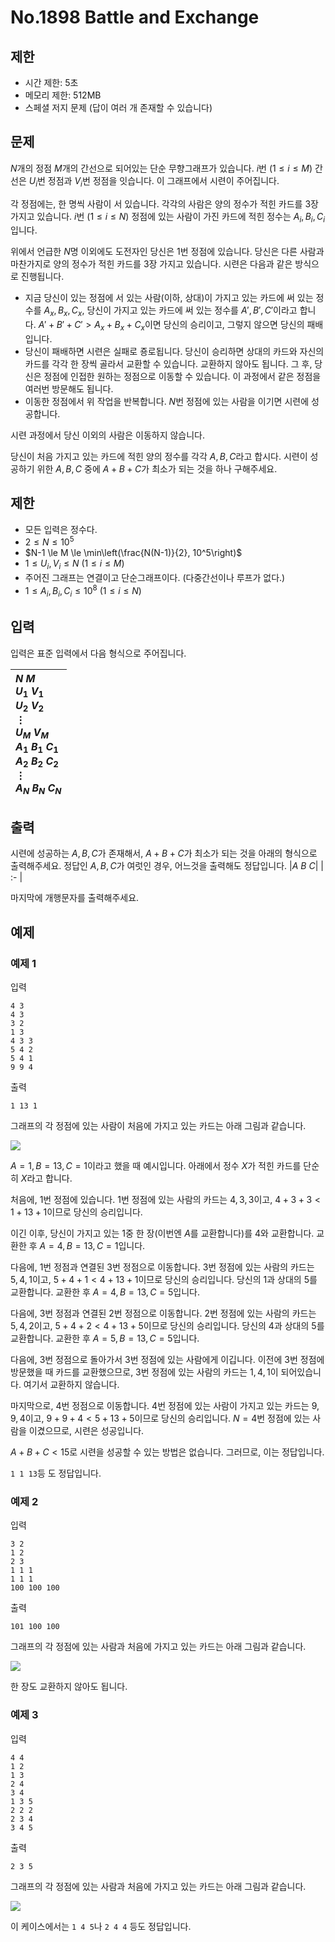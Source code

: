 # No.1898 Battle and Exchange

## 제한

- 시간 제한: 5초
- 메모리 제한: 512MB
-  스페셜 저지 문제 (답이 여러 개 존재할 수 있습니다)

## 문제

$N$개의 정점 $M$개의 간선으로 되어있는 단순 무향그래프가 있습니다. $i$번 $(1 \le i \le M)$ 간선은 $U_i$번 정점과 $V_i$번 정점을 잇습니다. 이 그래프에서 시련이 주어집니다.

각 정점에는, 한 명씩 사람이 서 있습니다. 각각의 사람은 양의 정수가 적힌 카드를 $3$장 가지고 있습니다. $i$번 $(1 \le i \le N)$ 정점에 있는 사람이 가진 카드에 적힌 정수는 $A_i, B_i, C_i$입니다.

위에서 언급한 $N$명 이외에도 도전자인 당신은 $1$번 정점에 있습니다. 당신은 다른 사람과 마찬가지로 양의 정수가 적힌 카드를 $3$장 가지고 있습니다. 시련은 다음과 같은 방식으로 진행됩니다.

- 지금 당신이 있는 정점에 서 있는 사람(이하, 상대)이 가지고 있는 카드에 써 있는 정수를 $A_x, B_x, C_x$, 당신이 가지고 있는 카드에 써 있는 정수를 $A', B', C'$이라고 합니다. $A' + B' + C' > A_x + B_x + C_x$이면 당신의 승리이고, 그렇지 않으면 당신의 패배입니다.
- 당신이 패배하면 시련은 실패로 죵로됩니다. 당신이 승리하면 상대의 카드와 자신의 카드를 각각 한 장씩 골라서 교환할 수 있습니다. 교환하지 않아도 됩니다. 그 후, 당신은 정점에 인접한 원하는 정점으로 이동할 수 있습니다. 이 과정에서 같은 정점을 여러번 방문해도 됩니다.
- 이동한 정점에서 위 작업을 반복합니다. $N$번 정점에 있는 사람을 이기면 시련에 성공합니다.

시련 과정에서 당신 이외의 사람은 이동하지 않습니다.

당신이 처음 가지고 있는 카드에 적힌 양의 정수를 각각 $A, B, C$라고 합시다. 시련이 성공하기 위한 $A, B, C$ 중에 $A+B+C$가 최소가 되는 것을 하나 구해주세요.

## 제한

- 모든 입력은 정수다.
- $2 \le N \le 10^5$
- $N-1 \le M \le \min\left(\frac{N(N-1)}{2}, 10^5\right)$
- $1 \le U_i, V_i \le N$ $(1 \le i \le M)$
- 주어진 그래프는 연결이고 단순그래프이다. (다중간선이나 루프가 없다.)
- $1 \le A_i, B_i, C_i \le 10^8$ $(1 \le i \le N)$

## 입력

입력은 표준 입력에서 다음 형식으로 주어집니다.

| $N$  $M$<br />$U_1$  $V_1$<br />$U_2$  $V_2$<br />$\vdots$<br />$U_M$  $V_M$<br />$A_1$  $B_1$  $C_1$<br />$A_2$  $B_2$  $C_2$<br />$\vdots$<br/>$A_N$  $B_N$  $C_N$<br />|
| :----------------------------------------------------------- |

## 출력

시련에 성공하는 $A, B, C$가 존재해서, $A+B+C$가 최소가 되는 것을 아래의 형식으로 출력해주세요. 정답인 $A, B, C$가 여럿인 경우, 어느것을 출력해도 정답입니다.
|$A$  $B$  $C$|
| :- |

마지막에 개행문자를 출력해주세요.

## 예제

### 예제 1

입력

```
4 3
4 3
3 2
1 3
4 3 3
5 4 2
5 4 1
9 9 4

```

출력

```
1 13 1
```

그래프의 각 정점에 있는 사람이 처음에 가지고 있는 카드는 아래 그림과 같습니다.

![](../images/1898/img1.png)

$A=1, B=13,C=1$이라고 했을 때 예시입니다. 아래에서 정수 $X$가 적힌 카드를 단순히 $X$라고 합니다.

처음에, $1$번 정점에 있습니다. $1$번 정점에 있는 사람의 카드는 $4, 3, 3$이고, $4+3+3 < 1+13+1$이므로 당신의 승리입니다.

이긴 이후, 당신이 가지고 있는 $1$중 한 장(이번엔 $A$를 교환합니다)를 $4$와 교환합니다. 교환한 후 $A=4, B=13, C=1$입니다.

다음에, $1$번 정점과 연결된 $3$번 정점으로 이동합니다. $3$번 정점에 있는 사람의 카드는 $5,4,1$이고, $5+4+1<4+13+1$이므로 당신의 승리입니다. 당신의 $1$과 상대의 $5$를 교환합니다. 교환한 후 $A=4, B=13, C=5$입니다.

다음에, $3$번 정점과 연결된 $2$번 정점으로 이동합니다. $2$번 정점에 있는 사람의 카드는 $5,4,2$이고, $5+4+2<4+13+5$이므로 당신의 승리입니다. 당신의 $4$과 상대의 $5$를 교환합니다. 교환한 후 $A=5, B=13, C=5$입니다.

다음에, $3$번 정점으로 돌아가서 $3$번 정점에 있는 사람에게 이깁니다. 이전에 $3$번 정점에 방문했을 때 카드를 교환했으므로, $3$번 정점에 있는 사람의 카드는 $1,4,1$이 되어있습니다. 여기서 교환하지 않습니다.

마지막으로, $4$번 정점으로 이동합니다. $4$번 정점에 있는 사람이 가지고 있는 카드는 $9, 9, 4$이고, $9+9+4<5+13+5$이므로 당신의 승리입니다. $N=4$번 정점에 있는 사람을 이겼으므로, 시련은 성공입니다.

$A+B+C<15$로 시련을 성공할 수 있는 방법은 없습니다. 그러므로, 이는 정답입니다.

`1 1 13`등 도 정답입니다.

### 예제 2

입력

```
3 2
1 2
2 3
1 1 1
1 1 1
100 100 100
```

출력

```
101 100 100
```

그래프의 각 정점에 있는 사람과 처음에 가지고 있는 카드는 아래 그림과 같습니다.

![](../images/1898/img2.png)

한 장도 교환하지 않아도 됩니다.


### 예제 3

입력

```
4 4
1 2
1 3
2 4
3 4
1 3 5
2 2 2
2 3 4
3 4 5
```

출력

```
2 3 5
```

그래프의 각 정점에 있는 사람과 처음에 가지고 있는 카드는 아래 그림과 같습니다.

![](../images/1898/img3.png)

이 케이스에서는 `1 4 5`나 `2 4 4` 등도 정답입니다.